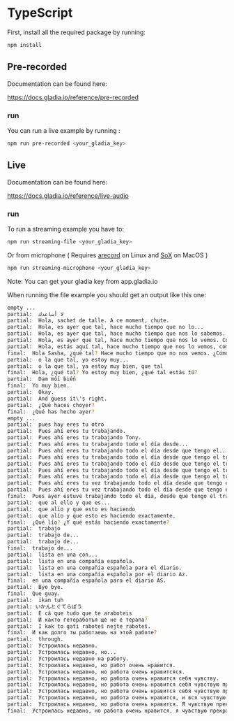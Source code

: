 # TypeScript

First, install all the required package by running:

```bash
npm install
```

## Pre-recorded

Documentation can be found here:

https://docs.gladia.io/reference/pre-recorded

### run

You can run a live example by running :

```bash
npm run pre-recorded <your_gladia_key>
```

## Live

Documentation can be found here:

https://docs.gladia.io/reference/live-audio

### run

To run a streaming example you have to:

```bash
npm run streaming-file <your_gladia_key>
```

Or from microphone ( Requires [arecord](https://www.thegeekdiary.com/arecord-command-not-found/) on Linux and [SoX](https://formulae.brew.sh/formula/sox) on MacOS )

```bash
npm run streaming-microphone <your_gladia_key>
```

Note: You can get your gladia key from app.gladia.io

When running the file example you should get an output like this one:

```bash
empty ...
partial:  لا أساعدك
partial:  Hola, sachet de talle. A ce moment, chute.
partial:  Hola, es ayer que tal, hace mucho tiempo que no lo...
partial:  Hola, es ayer que tal, hace mucho tiempo que nos lo sabemos.
partial:  Hola, es ayer que tal, hace mucho tiempo que nos lo vemos. Como va.
partial:  Hola, estás aquí tal, hace mucho tiempo que nos lo vemos, como vas?
final:  Hola Sasha, ¿qué tal? Hace mucho tiempo que no nos vemos. ¿Cómo vas?
partial:  o la que tal, yo estoy muy...
partial:  o la que tal, ya estoy muy bien, que tal
final:  Hola, ¿qué tal? Yo estoy muy bien, ¿qué tal estás tú?
partial:  Dạm mối biến
final:  Yo muy bien.
partial:  Okay.
partial:  And guess it\'s right.
partial:  ¿Qué haces choyer?
final:  ¿Qué has hecho ayer?
empty ...
partial:  pues hay eres tu otro
partial:  Pues ahí eres tu trabajando.
partial:  Pues ahí eres tu trabajando Tony.
partial:  Pues ahí eres tu trabajando todo el día desde...
partial:  Pues ahí eres tu trabajando todo el día desde que tengo el...
partial:  Pues ahí eres tu trabajando todo el día desde que tengo el trabajo un nuevo no?
partial:  Pues ahí eres tu trabajando todo el día desde que tengo el trabajo, no puedo haber o tengo...
partial:  Pues ahí eres tu trabajando todo el día desde que tengo el trabajo, no puedo no puedo tener muchas cosas cacer.
partial:  Pues ahí eres tu trabajando todo el día desde que tengo el trabajo, no puedo pagar o tengo muchas cosas cacer y a ver.
partial:  Pues ahí eres tu vez trabajando todo el día desde que tengo el trabajo, no puedo pagar o tengo muchas cosas cacer y a veces pienso.
partial:  Pues ahí eres tu vez trabajando todo el día desde que tengo el trabajo, no puedo pagar o tengo muchas cosas cacer y a veces pienso que no me da.
final:  Pues ayer estuve trabajando todo el día, desde que tengo el trabajo nuevo no paro, tengo muchas cosas que hacer y a veces pienso que no me da tiempo.
partial:  que al ello y que es...
partial:  que alío y que esto es haciendo
partial:  que alío y que esto es haciendo exactamente.
final:  ¿Qué lío? ¿Y qué estás haciendo exactamente?
partial:  trabajo
partial:  trabajo de...
partial:  trabajo de...
final:  trabajo de...
partial:  lista en una con...
partial:  lista en una compañía española.
partial:  lista en una compañía española para el diario.
partial:  lista en una compañía española por el diario Az.
final:  en una compañía española para el diario AS.
partial:  Bye bye.
final:  Que guay.
partial:  ikan tuh
partial: いかんとぐてらぼう
partial:  E cá que tudo que te araboteis
partial:  И както гетеработъя ще не е терапа?
partial:  I kak to gati raboteš nejte raboteš.
final:  И как долго ты работаешь на этой работе?
partial:  through.
partial:  Устроилась недавно.
partial:  Устроилась недавно, но...
partial:  Устроилась недавно на работу.
partial:  Устроилась недавно, но работ очень нравится.
partial:  Устроилась недавно, но работа очень нравитсяся.
partial:  Устроилась недавно, но работа очень нравится себя чувству.
partial:  Устроилась недавно, но работа очень нравится себя чувствую прекрасно.
partial:  Устроилась недавно, но работа очень нравится себя чувствую прекрасно делать это.
partial:  Устроилась недавно, но работа очень нравится, и вся чувствую прекрасно делаю это что мне нравится.
partial:  Устроилась недавно, но работа очень нравится. Я чувствую прекрасно делать это, что мне нравится.
final:  Устроилась недавно, но работа очень нравится, я чувствую прекрасно, делаю то, что мне нравится.
```
